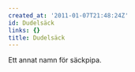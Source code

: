 ```yaml
---
created_at: '2011-01-07T21:48:24Z'
id: Dudelsäck
links: {}
title: Dudelsäck
---
```


Ett annat namn för säckpipa.
